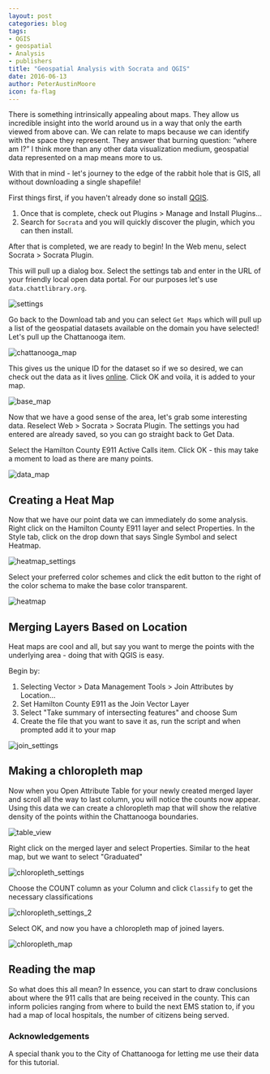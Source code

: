 ```yaml
---
layout: post
categories: blog
tags:
- QGIS
- geospatial
- Analysis
- publishers
title: "Geospatial Analysis with Socrata and QGIS"
date: 2016-06-13
author: PeterAustinMoore
icon: fa-flag
---
```


There is something intrinsically appealing about maps. They allow us incredible insight into the world around us in a way that only the earth viewed from above can.  We can relate to maps because we can identify with the space they represent. They answer that burning question: “where am I?” I think more than any other data visualization medium, geospatial data represented on a map means more to us.

With that in mind - let's journey to the edge of the rabbit hole that is GIS, all without downloading a single shapefile!

First things first, if you haven't already done so install [QGIS](https://www.qgis.org/en/site/forusers/download.html).

1. Once that is complete, check out Plugins > Manage and Install Plugins...
2. Search for `Socrata` and you will quickly discover the plugin, which you can then install.

After that is completed, we are ready to begin! In the Web menu, select Socrata > Socrata Plugin.

This will pull up a dialog box. Select the settings tab and enter in the URL of your friendly local  open data portal. For our purposes let's use `data.chattlibrary.org`. 

![settings](/img/2016-06-13-geospatial-analysis/settings.png)

Go back to the Download tab and you can select `Get Maps` which will pull up a list of the geospatial datasets available on the domain you have selected! Let's pull up the Chattanooga item. 

![chattanooga_map](/img/2016-06-13-geospatial-analysis/chattanooga_map.png)

This gives us the unique ID for the dataset so if we so desired, we can check out the data as it lives [online](https://data.chattlibrary.org/d/4gat-rdif). Click OK and voila, it is added to your map.

![base_map](/img/2016-06-13-geospatial-analysis/base_map.png)

Now that we have a good sense of the area, let's grab some interesting data. Reselect Web > Socrata > Socrata Plugin. The settings you had entered are already saved, so you can go straight back to Get Data.

Select the Hamilton County E911 Active Calls item. Click OK - this may take a moment to load as there are many points.

![data_map](/img/2016-06-13-geospatial-analysis/data_map.png)

## Creating a Heat Map

Now that we have our point data we can immediately do some analysis. Right click on the Hamilton County E911 layer and select Properties. In the Style tab, click on the drop down that says Single Symbol and select Heatmap. 

![heatmap_settings](/img/2016-06-13-geospatial-analysis/heatmap_settings.png)

Select your preferred color schemes and click the edit button to the right of the color schema to make the base color transparent. 

![heatmap](/img/2016-06-13-geospatial-analysis/heatmap.png)

## Merging Layers Based on Location

Heat maps are cool and all, but say you want to merge the points with the underlying area - doing that with QGIS is easy. 

Begin by:

1. Selecting Vector > Data Management Tools > Join Attributes by Location...
2. Set Hamilton County E911 as the Join Vector Layer
3. Select "Take summary of intersecting features" and choose Sum
4. Create the file that you want to save it as, run the script and when prompted add it to your map

![join_settings](/img/2016-06-13-geospatial-analysis/join_settings.png)

## Making a chloropleth map

Now when you Open Attribute Table for your newly created merged layer and scroll all the way to last column, you will notice the counts now appear. Using this data we can create a chloropleth map that will show the relative density of the points within the Chattanooga boundaries.

![table_view](/img/2016-06-13-geospatial-analysis/table_view.png)

Right click on the merged layer and select Properties. Similar to the heat map, but we want to select "Graduated"

![chloropleth_settings](/img/2016-06-13-geospatial-analysis/chloropleth_settings.png)

Choose the COUNT column as your Column and click `Classify` to get the necessary classifications

![chloropleth_settings_2](/img/2016-06-13-geospatial-analysis/chloropleth_settings_2.png)

Select OK, and now you have a chloropleth map of joined layers.

![chloropleth_map](/img/2016-06-13-geospatial-analysis/chloropleth_map.png)

## Reading the map

So what does this all mean? In essence, you can start to draw conclusions about where the 911 calls that are being received in the county. This can inform policies ranging from where to build the next EMS station to, if you had a map of local hospitals, the number of citizens being served.

### Acknowledgements

A special thank you to the City of Chattanooga for letting me use their data for this tutorial. 
